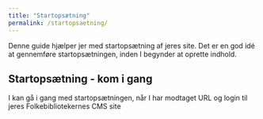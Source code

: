 ```yaml
---
title: "Startopsætning"
permalink: /startopsaetning/
---
```


Denne guide hjælper jer med startopsætning af jeres site. Det er en god idé at gennemføre startopsætningen, inden I begynder at oprette indhold.

## Startopsætning - kom i gang
I kan gå i gang med startopsætningen, når I har modtaget URL og login til jeres Folkebibliotekernes CMS site








